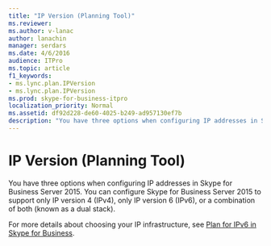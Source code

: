```yaml
---
title: "IP Version (Planning Tool)"
ms.reviewer: 
ms.author: v-lanac
author: lanachin
manager: serdars
ms.date: 4/6/2016
audience: ITPro
ms.topic: article
f1_keywords:
- ms.lync.plan.IPVersion
- ms.lync.plan.IPVersion
ms.prod: skype-for-business-itpro
localization_priority: Normal
ms.assetid: df92d228-de60-4025-b249-ad957130ef7b
description: "You have three options when configuring IP addresses in Skype for Business Server 2015. You can configure Skype for Business Server 2015 to support only IP version 4 (IPv4), only IP version 6 (IPv6), or a combination of both (known as a dual stack)."
---
```


# IP Version (Planning Tool)
 
You have three options when configuring IP addresses in Skype for Business Server 2015. You can configure Skype for Business Server 2015 to support only IP version 4 (IPv4), only IP version 6 (IPv6), or a combination of both (known as a dual stack).
  
For more details about choosing your IP infrastructure, see [Plan for IPv6 in Skype for Business](../../plan-your-deployment/network-requirements/ipv6.md).
  

